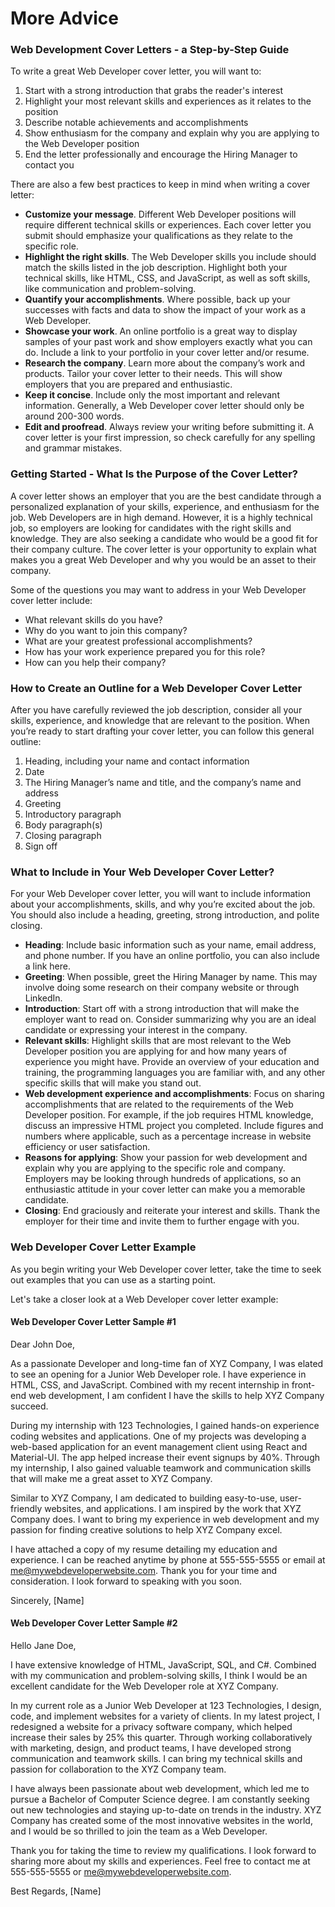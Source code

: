 # More Advice

### Web Development Cover Letters - a Step-by-Step Guide <a href="#web-development-cover-letters---a-step-by-step-guide" id="web-development-cover-letters---a-step-by-step-guide"></a>

To write a great Web Developer cover letter, you will want to:

1. Start with a strong introduction that grabs the reader's interest
2. Highlight your most relevant skills and experiences as it relates to the position
3. Describe notable achievements and accomplishments
4. Show enthusiasm for the company and explain why you are applying to the Web Developer position
5. End the letter professionally and encourage the Hiring Manager to contact you

There are also a few best practices to keep in mind when writing a cover letter:

* **Customize your message**. Different Web Developer positions will require different technical skills or experiences. Each cover letter you submit should emphasize your qualifications as they relate to the specific role.
* **Highlight the right skills**. The Web Developer skills you include should match the skills listed in the job description. Highlight both your technical skills, like HTML, CSS, and JavaScript, as well as soft skills, like communication and problem-solving.
* **Quantify your accomplishments**. Where possible, back up your successes with facts and data to show the impact of your work as a Web Developer.
* **Showcase your work**. An online portfolio is a great way to display samples of your past work and show employers exactly what you can do. Include a link to your portfolio in your cover letter and/or resume.
* **Research the company**. Learn more about the company’s work and products. Tailor your cover letter to their needs. This will show employers that you are prepared and enthusiastic.
* **Keep it concise**. Include only the most important and relevant information. Generally, a Web Developer cover letter should only be around 200-300 words.
* **Edit and proofread**. Always review your writing before submitting it. A cover letter is your first impression, so check carefully for any spelling and grammar mistakes.

### Getting Started - What Is the Purpose of the Cover Letter? <a href="#getting-started-what-is-the-purpose-of-the-cover-letter" id="getting-started-what-is-the-purpose-of-the-cover-letter"></a>

A cover letter shows an employer that you are the best candidate through a personalized explanation of your skills, experience, and enthusiasm for the job. Web Developers are in high demand. However, it is a highly technical job, so employers are looking for candidates with the right skills and knowledge. They are also seeking a candidate who would be a good fit for their company culture. The cover letter is your opportunity to explain what makes you a great Web Developer and why you would be an asset to their company.

Some of the questions you may want to address in your Web Developer cover letter include:

* What relevant skills do you have?
* Why do you want to join this company?
* What are your greatest professional accomplishments?
* How has your work experience prepared you for this role?
* How can you help their company?

### How to Create an Outline for a Web Developer Cover Letter <a href="#how-to-create-an-outline-for-a-web-developer-cover-letter" id="how-to-create-an-outline-for-a-web-developer-cover-letter"></a>

After you have carefully reviewed the job description, consider all your skills, experience, and knowledge that are relevant to the position. When you’re ready to start drafting your cover letter, you can follow this general outline:

1. Heading, including your name and contact information
2. Date
3. The Hiring Manager’s name and title, and the company’s name and address
4. Greeting
5. Introductory paragraph
6. Body paragraph(s)
7. Closing paragraph
8. Sign off

### What to Include in Your Web Developer Cover Letter? <a href="#what-to-include-in-your-web-developer-cover-letter" id="what-to-include-in-your-web-developer-cover-letter"></a>

For your Web Developer cover letter, you will want to include information about your accomplishments, skills, and why you’re excited about the job. You should also include a heading, greeting, strong introduction, and polite closing.

* **Heading**: Include basic information such as your name, email address, and phone number. If you have an online portfolio, you can also include a link here.
* **Greeting**: When possible, greet the Hiring Manager by name. This may involve doing some research on their company website or through LinkedIn.
* **Introduction**: Start off with a strong introduction that will make the employer want to read on. Consider summarizing why you are an ideal candidate or expressing your interest in the company.
* **Relevant skills**: Highlight skills that are most relevant to the Web Developer position you are applying for and how many years of experience you might have. Provide an overview of your education and training, the programming languages you are familiar with, and any other specific skills that will make you stand out.
* **Web development experience and accomplishments**: Focus on sharing accomplishments that are related to the requirements of the Web Developer position. For example, if the job requires HTML knowledge, discuss an impressive HTML project you completed. Include figures and numbers where applicable, such as a percentage increase in website efficiency or user satisfaction.
* **Reasons for applying**: Show your passion for web development and explain why you are applying to the specific role and company. Employers may be looking through hundreds of applications, so an enthusiastic attitude in your cover letter can make you a memorable candidate.
* **Closing**: End graciously and reiterate your interest and skills. Thank the employer for their time and invite them to further engage with you.

### Web Developer Cover Letter Example <a href="#web-developer-cover-letter-example" id="web-developer-cover-letter-example"></a>

As you begin writing your Web Developer cover letter, take the time to seek out examples that you can use as a starting point.

Let's take a closer look at a Web Developer cover letter example:

#### Web Developer Cover Letter Sample #1

Dear John Doe,

As a passionate Developer and long-time fan of XYZ Company, I was elated to see an opening for a Junior Web Developer role. I have experience in HTML, CSS, and JavaScript. Combined with my recent internship in front-end web development, I am confident I have the skills to help XYZ Company succeed.

During my internship with 123 Technologies, I gained hands-on experience coding websites and applications. One of my projects was developing a web-based application for an event management client using React and Material-UI. The app helped increase their event signups by 40%. Through my internship, I also gained valuable teamwork and communication skills that will make me a great asset to XYZ Company.

Similar to XYZ Company, I am dedicated to building easy-to-use, user-friendly websites, and applications. I am inspired by the work that XYZ Company does. I want to bring my experience in web development and my passion for finding creative solutions to help XYZ Company excel.

I have attached a copy of my resume detailing my education and experience. I can be reached anytime by phone at 555-555-5555 or email at me@mywebdeveloperwebsite.com. Thank you for your time and consideration. I look forward to speaking with you soon.

Sincerely, \[Name]

#### Web Developer Cover Letter Sample #2

Hello Jane Doe,

I have extensive knowledge of HTML, JavaScript, SQL, and C#. Combined with my communication and problem-solving skills, I think I would be an excellent candidate for the Web Developer role at XYZ Company.

In my current role as a Junior Web Developer at 123 Technologies, I design, code, and implement websites for a variety of clients. In my latest project, I redesigned a website for a privacy software company, which helped increase their sales by 25% this quarter. Through working collaboratively with marketing, design, and product teams, I have developed strong communication and teamwork skills. I can bring my technical skills and passion for collaboration to the XYZ Company team.

I have always been passionate about web development, which led me to pursue a Bachelor of Computer Science degree. I am constantly seeking out new technologies and staying up-to-date on trends in the industry. XYZ Company has created some of the most innovative websites in the world, and I would be so thrilled to join the team as a Web Developer.

Thank you for taking the time to review my qualifications. I look forward to sharing more about my skills and experiences. Feel free to contact me at 555-555-5555 or me@mywebdeveloperwebsite.com.

Best Regards, \[Name]
